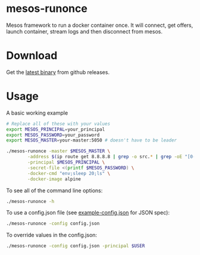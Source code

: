 # mesos-runonce
Mesos framework to run a docker container once. It will connect, get offers,
launch container, stream logs and then disconnect from mesos.

# Download
Get the [latest binary](/../../releases/latest) from github releases.

# Usage
A basic working example

```bash
# Replace all of these with your values
export MESOS_PRINCIPAL=your_principal
export MESOS_PASSWORD=your_password
export MESOS_MASTER=your-master:5050 # doesn't have to be leader

./mesos-runonce -master $MESOS_MASTER \
        -address $(ip route get 8.8.8.8 | grep -o src.* | grep -oE "[0-9]+\.[0-9]+\.[0-9]+\.[0-9]+") \
        -principal $MESOS_PRINCIPAL \
        -secret-file <(printf $MESOS_PASSWORD) \
        -docker-cmd "env;sleep 20;ls" \
        -docker-image alpine
```

To see all of the command line options:

```bash
./mesos-runonce -h
```

To use a config.json file (see [example-config.json](example-config.json) for JSON spec):

```bash
./mesos-runonce -config config.json
```

To override values in the config.json:

```bash
./mesos-runonce -config config.json -principal $USER
```
